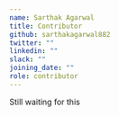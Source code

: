 ```yaml
---
name: Sarthak Agarwal
title: Contributor
github: sarthakagarwal882
twitter: ""
linkedin: ""
slack: ""
joining_date: ""
role: contributor
---
```


Still waiting for this

